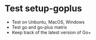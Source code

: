 # Test setup-goplus

- Test on Unbuntu, MacOS, Windows
- Test go and go-plus matrix
- Keep track of the latest version of Go+
